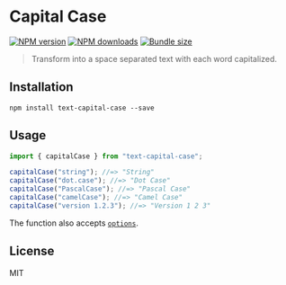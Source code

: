 # Capital Case

[![NPM version][npm-image]][npm-url]
[![NPM downloads][downloads-image]][downloads-url]
[![Bundle size][bundlephobia-image]][bundlephobia-url]

> Transform into a space separated text with each word capitalized.

## Installation

```
npm install text-capital-case --save
```

## Usage

```js
import { capitalCase } from "text-capital-case";

capitalCase("string"); //=> "String"
capitalCase("dot.case"); //=> "Dot Case"
capitalCase("PascalCase"); //=> "Pascal Case"
capitalCase("camelCase"); //=> "Camel Case"
capitalCase("version 1.2.3"); //=> "Version 1 2 3"
```

The function also accepts [`options`](https://github.com/idimetrix/text-case#options).

## License

MIT

[npm-image]: https://img.shields.io/npm/v/text-capital-case.svg?style=flat
[npm-url]: https://npmjs.org/package/text-capital-case
[downloads-image]: https://img.shields.io/npm/dm/text-capital-case.svg?style=flat
[downloads-url]: https://npmjs.org/package/text-capital-case
[bundlephobia-image]: https://img.shields.io/bundlephobia/minzip/text-capital-case.svg
[bundlephobia-url]: https://bundlephobia.com/result?p=text-capital-case
